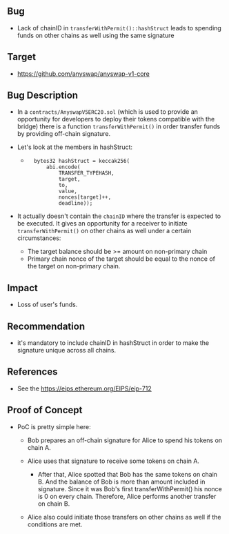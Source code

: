 ## Bug
- Lack of chainID in `transferWithPermit()::hashStruct` leads to spending funds on other chains as well using the same signature


## Target
- https://github.com/anyswap/anyswap-v1-core

## Bug Description
- In a `contracts/AnyswapV5ERC20.sol` (which is used to provide an opportunity for developers to deploy their tokens compatible with the bridge) there is a function `transferWithPermit()` in order transfer funds by providing off-chain signature.

- Let's look at the members in hashStruct:
    - ```Solidity
        bytes32 hashStruct = keccak256(
            abi.encode(
                TRANSFER_TYPEHASH,
                target,
                to,
                value,
                nonces[target]++,
                deadline));
- It actually doesn't contain the `chainID` where the transfer is expected to be executed. It gives an opportunity for a receiver to initiate `transferWithPermit()` on other chains as well under a certain circumstances:
  - The target balance should be >= amount on non-primary chain
  - Primary chain nonce of the target should be equal to the nonce of the target on non-primary chain.

## Impact
- Loss of user's funds.
  
## Recommendation
- it's mandatory to include chainID in hashStruct in order to make the signature unique across all chains.

## References
- See the https://eips.ethereum.org/EIPS/eip-712

## Proof of Concept
- PoC is pretty simple here:

  - Bob prepares an off-chain signature for Alice to spend his tokens on chain A.
  - Alice uses that signature to receive some tokens on chain A.
    - After that, Alice spotted that Bob has the same tokens on chain B. And the balance of Bob is more than amount included in signature. Since it was Bob's first transferWithPermit() his nonce is 0 on every chain. Therefore, Alice performs another transfer on chain B.

  - Alice also could initiate those transfers on other chains as well if the conditions are met.